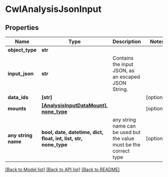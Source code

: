 # CwlAnalysisJsonInput


## Properties
Name | Type | Description | Notes
------------ | ------------- | ------------- | -------------
**object_type** | **str** |  | 
**input_json** | **str** | Contains the input JSON, as an escaped JSON String. | 
**data_ids** | **[str]** |  | [optional] 
**mounts** | [**[AnalysisInputDataMount], none_type**](AnalysisInputDataMount.md) |  | [optional] 
**any string name** | **bool, date, datetime, dict, float, int, list, str, none_type** | any string name can be used but the value must be the correct type | [optional]

[[Back to Model list]](../README.md#documentation-for-models) [[Back to API list]](../README.md#documentation-for-api-endpoints) [[Back to README]](../README.md)



